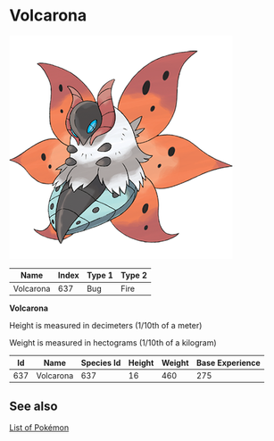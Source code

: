 # Volcarona


![Volcarona](images/637.png)

| **Name** | **Index** | **Type 1** | **Type 2** |
|----|----|----|----|
| Volcarona | 637 | Bug | Fire  |

**Volcarona** 


Height is measured in decimeters (1/10th of a meter)

Weight is measured in hectograms (1/10th of a kilogram)

| **Id** | **Name** | **Species Id** | **Height** | **Weight** | **Base Experience** |
|--------|----------|----------------|------------|------------|---------------------|
| 637 | Volcarona | 637 | 16 | 460 | 275 |


## See also

[List of Pokémon](../pokemon.md)
